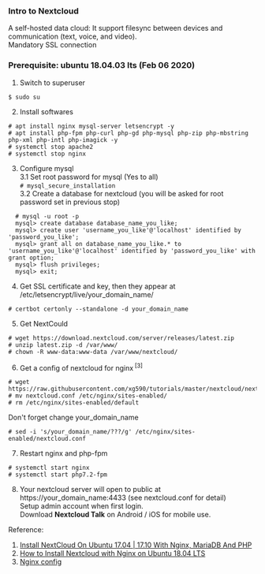 ### Intro to Nextcloud
A self-hosted data cloud: It support filesync between devices and communication (text, voice, and video).<br>
Mandatory SSL connection
### Prerequisite: ubuntu 18.04.03 lts (Feb 06 2020) <br>
1. Switch to superuser<br>
```
$ sudo su
```  
2. Install softwares<br>
```
# apt install nginx mysql-server letsencrypt -y
# apt install php-fpm php-curl php-gd php-mysql php-zip php-mbstring php-xml php-intl php-imagick -y
# systemctl stop apache2
# systemctl stop nginx
```
3. Configure mysql<br>
3.1 Set root password for mysql (Yes to all)<br> 
``` # mysql_secure_installation ``` <br> 
3.2 Create a database for nextcloud (you will be asked for root password set in previous stop) 
``` 
  # mysql -u root -p 
  mysql> create database database_name_you_like;
  mysql> create user 'username_you_like'@'localhost' identified by 'password_you_like';
  mysql> grant all on database_name_you_like.* to 'username_you_like'@'localhost' identified by 'password_you_like' with grant option;
  mysql> flush privileges;
  mysql> exit;
```
4. Get SSL certificate and key, then they appear at /etc/letsencrypt/live/your_domain_name/
```
# certbot certonly --standalone -d your_domain_name
```
5. Get NextCould
```
# wget https://download.nextcloud.com/server/releases/latest.zip
# unzip latest.zip -d /var/www/
# chown -R www-data:www-data /var/www/nextcloud/
```
6. Get a config of nextcloud for nginx<sup> [3]</sup>
```
# wget https://raw.githubusercontent.com/xg590/tutorials/master/nextcloud/nextcloud.conf
# mv nextcloud.conf /etc/nginx/sites-enabled/
# rm /etc/nginx/sites-enabled/default
```
Don't forget change your_domain_name
```
# sed -i 's/your_domain_name/???/g' /etc/nginx/sites-enabled/nextcloud.conf
```
7. Restart nginx and php-fpm
```
# systemctl start nginx 
# systemctl start php7.2-fpm
```
8. Your nextcloud server will open to public at https://your_domain_name:4433 (see nextcloud.conf for detail)<br>
Setup admin account when first login.<br>
Download <b>Nextcloud Talk</b> on Android / iOS for mobile use.<br>

Reference:
1. [Install NextCloud On Ubuntu 17.04 | 17.10 With Nginx, MariaDB And PHP](https://websiteforstudents.com/install-nextcloud-on-ubuntu-17-04-17-10-with-nginx-mariadb-and-php/)
2. [How to Install Nextcloud with Nginx on Ubuntu 18.04 LTS](https://www.howtoforge.com/tutorial/ubuntu-nginx-nextcloud/)
3. [Nginx config](https://docs.nextcloud.com/server/latest/admin_manual/installation/nginx.html)

